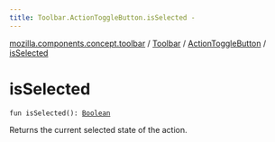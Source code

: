 ```yaml
---
title: Toolbar.ActionToggleButton.isSelected - 
---
```


[mozilla.components.concept.toolbar](../../index.html) / [Toolbar](../index.html) / [ActionToggleButton](index.html) / [isSelected](./is-selected.html)

# isSelected

`fun isSelected(): `[`Boolean`](https://kotlinlang.org/api/latest/jvm/stdlib/kotlin/-boolean/index.html)

Returns the current selected state of the action.


